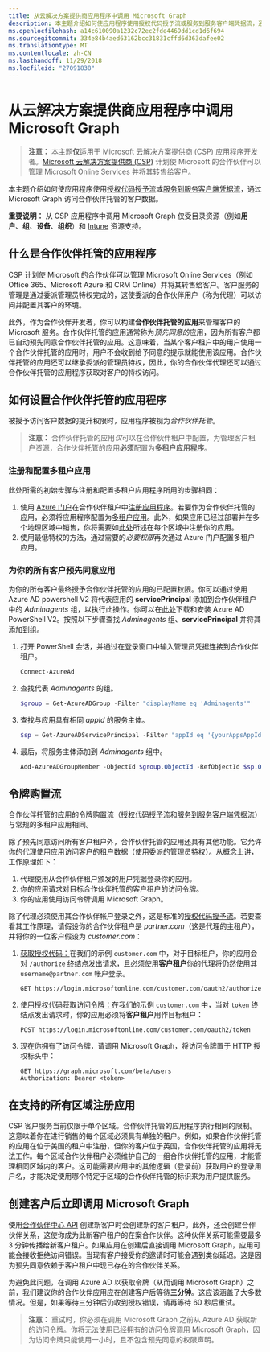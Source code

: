 ```yaml
---
title: 从云解决方案提供商应用程序中调用 Microsoft Graph
description: 本主题介绍如何使应用程序使用授权代码授予流或服务到服务客户端凭据流，通过 Microsoft Graph 访问合作伙伴托管的客户数据。
ms.openlocfilehash: a14c610090a1232c72ec2fde4469dd1cd1d6f694
ms.sourcegitcommit: 334e84b4aed63162bcc31831cffd6d363dafee02
ms.translationtype: MT
ms.contentlocale: zh-CN
ms.lasthandoff: 11/29/2018
ms.locfileid: "27091838"
---
```

# <a name="call-microsoft-graph-from-a-cloud-solution-provider-application"></a>从云解决方案提供商应用程序中调用 Microsoft Graph

> **注意：** 本主题**仅**适用于 Microsoft 云解决方案提供商 (CSP) 应用程序开发者。[Microsoft 云解决方案提供商 (CSP)](https://partner.microsoft.com/en-US/cloud-solution-provider) 计划使 Microsoft 的合作伙伴可以管理 Microsoft Online Services 并将其转售给客户。

本主题介绍如何使应用程序使用[授权代码授予流](https://docs.microsoft.com/en-us/azure/active-directory/develop/active-directory-protocols-oauth-code)或[服务到服务客户端凭据流](https://docs.microsoft.com/en-us/azure/active-directory/develop/active-directory-protocols-oauth-service-to-service)，通过 Microsoft Graph 访问合作伙伴托管的客户数据。

**重要说明：** 从 CSP 应用程序中调用 Microsoft Graph 仅受目录资源（例如**用户**、**组**、**设备**、**组织**）和 [Intune](/graph/api/resources/intune-graph-overview?view=graph-rest-beta) 资源支持。

## <a name="what-is-a-partner-managed-application"></a>什么是合作伙伴托管的应用程序

CSP 计划使 Microsoft 的合作伙伴可以管理 Microsoft Online Services（例如 Office 365、Microsoft Azure 和 CRM Online）并将其转售给客户。客户服务的管理是通过委派管理员特权完成的，这使委派的合作伙伴用户（称为代理）可以访问并配置其客户的环境。

此外，作为合作伙伴开发者，你可以构建**合作伙伴托管的应用**来管理客户的 Microsoft 服务。合作伙伴托管的应用通常称为*预先同意的*应用，因为所有客户都已自动预先同意合作伙伴托管的应用。这意味着，当某个客户租户中的用户使用一个合作伙伴托管的应用时，用户不会收到给予同意的提示就能使用该应用。合作伙伴托管的应用还可以继承委派的管理员特权，因此，你的合作伙伴代理还可以通过合作伙伴托管的应用程序获取对客户的特权访问。

## <a name="how-to-set-up-a-partner-managed-application"></a>如何设置合作伙伴托管的应用程序

被授予访问客户数据的提升权限时，应用程序被视为*合作伙伴托管*。

> **注意：** 合作伙伴托管的应用*仅*可以在合作伙伴租户中配置，为管理客户租户资源，合作伙伴托管的应用**必须**配置为**多租户应用程序**。

### <a name="register-and-configure-a-multi-tenant-app"></a>注册和配置多租户应用

此处所需的初始步骤与注册和配置多租户应用程序所用的步骤相同：

1. 使用 [Azure 门户](https://portal.azure.com)在合作伙伴租户中[注册应用程序](https://docs.microsoft.com/en-us/azure/active-directory/active-directory-app-registration)。若要作为合作伙伴托管的应用，必须将应用程序配置为[多租户应用](https://docs.microsoft.com/en-us/azure/active-directory/develop/active-directory-devhowto-multi-tenant-overview#update-registration-to-be-multi-tenant)。此外，如果应用已经过部署并在多个地理区域中销售，你将需要如<a href="#region">此处</a>所述在每个区域中注册你的应用。
2. 使用最低特权的方法，通过需要的*必要权限*再次通过 Azure 门户配置多租户应用。

### <a name="pre-consent-your-app-for-all-your-customers"></a>为你的所有客户预先同意应用

为你的所有客户最终授予合作伙伴托管的应用的已配置权限。你可以通过使用 Azure AD powershell V2 将代表应用的 **servicePrincipal** 添加到合作伙伴租户中的 *Adminagents* 组，以执行此操作。你可以在[此处](https://www.powershellgallery.com/packages/AzureAD)下载和安装 Azure AD PowerShell V2。按照以下步骤查找 *Adminagents* 组、**servicePrincipal** 并将其添加到组。

1. 打开 PowerShell 会话，并通过在登录窗口中输入管理员凭据连接到合作伙伴租户。

    ```PowerShell
    Connect-AzureAd
    ```

2. 查找代表 *Adminagents* 的组。

    ```PowerShell
    $group = Get-AzureADGroup -Filter "displayName eq 'Adminagents'"
    ```

3. 查找与应用具有相同 *appId* 的服务主体。

    ```PowerShell
    $sp = Get-AzureADServicePrincipal -Filter "appId eq '{yourAppsAppId}'"
    ```

4. 最后，将服务主体添加到 *Adminagents* 组中。

    ```PowerShell
    Add-AzureADGroupMember -ObjectId $group.ObjectId -RefObjectId $sp.ObjectId
    ```

## <a name="token-acquisition-flows"></a>令牌购置流

合作伙伴托管的应用的令牌购置流（[授权代码授予流](https://docs.microsoft.com/en-us/azure/active-directory/develop/active-directory-protocols-oauth-code)和[服务到服务客户端凭据流](https://docs.microsoft.com/en-us/azure/active-directory/develop/active-directory-protocols-oauth-service-to-service)）与常规的多租户应用相同。

除了预先同意访问所有客户租户外，合作伙伴托管的应用还具有其他功能。它允许你的代理使用应用访问客户的租户数据（使用委派的管理员特权）。从概念上讲，工作原理如下：

1. 代理使用从合作伙伴租户颁发的用户凭据登录你的应用。
2. 你的应用请求对目标合作伙伴托管的客户租户的访问令牌。
3. 你的应用使用访问令牌调用 Microsoft Graph。

除了代理必须使用其合作伙伴帐户登录之外，这是标准的[授权代码授予流](https://docs.microsoft.com/en-us/azure/active-directory/develop/active-directory-protocols-oauth-code)。若要查看其工作原理，请假设你的合作伙伴租户是 *partner.com*（这是代理的主租户），并将你的一位客户假设为 *customer.com*：

1. [获取授权代码：](https://docs.microsoft.com/en-us/azure/active-directory/develop/active-directory-protocols-oauth-code#request-an-authorization-code)在我们的示例 ```customer.com``` 中，对于目标租户，你的应用会对 ```/authorize``` 终结点发出请求，且必须使用**客户租户**你的代理将仍然使用其 ```username@partner.com``` 帐户登录。

    ```http
    GET https://login.microsoftonline.com/customer.com/oauth2/authorize
    ```

2. [使用授权代码获取访问令牌：](https://docs.microsoft.com/en-us/azure/active-directory/develop/active-directory-protocols-oauth-code#use-the-authorization-code-to-request-an-access-token)在我们的示例 ```customer.com``` 中，当对 ```token``` 终结点发出请求时，你的应用必须将**客户租户**用作目标租户：

    ```http
    POST https://login.microsoftonline.com/customer.com/oauth2/token
    ```

3. 现在你拥有了访问令牌，请调用 Microsoft Graph，将访问令牌置于 HTTP 授权标头中：

    ```http
    GET https://graph.microsoft.com/beta/users
    Authorization: Bearer <token>
    ```

## <a name="register-your-app-in-the-regions-you-support"></a>在支持的所有区域注册应用
<a name="region"></a>

CSP 客户服务当前仅限于单个区域。合作伙伴托管的应用程序执行相同的限制。这意味着你在进行销售的每个区域必须具有单独的租户。例如，如果合作伙伴托管的应用在位于美国的租户中注册，但你的客户位于英国，合作伙伴托管的应用将无法工作。每个区域合作伙伴租户必须维护自己的一组合作伙伴托管的应用，才能管理相同区域内的客户。这可能需要应用中的其他逻辑（登录前）获取用户的登录用户名，才能决定使用哪个特定于区域的合作伙伴托管的标识来为用户提供服务。

## <a name="calling-microsoft-graph-immediately-after-customer-creation"></a>创建客户后立即调用 Microsoft Graph

使用[合作伙伴中心 API](https://partnercenter.microsoft.com/en-us/partner/developer) 创建新客户时会创建新的客户租户。此外，还会创建合作伙伴关系，这使你成为此新客户租户的在案合作伙伴。这种伙伴关系可能需要最多 3 分钟传播给新客户租户。如果应用在创建后直接调用 Microsoft Graph，应用可能会接收拒绝访问错误。当现有客户接受你的邀请时可能会遇到类似延迟。这是因为预先同意依赖于客户租户中现已存在的合作伙伴关系。

为避免此问题，在调用 Azure AD 以获取令牌（从而调用 Microsoft Graph）之前，我们建议你的合作伙伴应用应在创建客户后等待**三分钟**。这应该涵盖了大多数情况。但是，如果等待三分钟后仍收到授权错误，请再等待 60 秒后重试。

> **注意：** 重试时，你必须在调用 Microsoft Graph 之前从 Azure AD 获取新的访问令牌。你将无法使用已经拥有的访问令牌调用 Microsoft Graph，因为访问令牌只能使用一小时，且不包含预先同意的权限声明。
